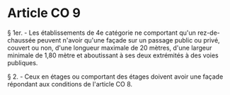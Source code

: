 # Article CO 9

§ 1er. - Les établissements de 4e catégorie ne comportant qu'un rez-de-chaussée peuvent n'avoir qu'une façade sur un passage public ou privé, couvert ou non, d'une longueur maximale de 20 mètres, d'une largeur minimale de 1,80 mètre et aboutissant à ses deux extrémités à des voies publiques.

§ 2. - Ceux en étages ou comportant des étages doivent avoir une façade répondant aux conditions de l'article CO 8.
